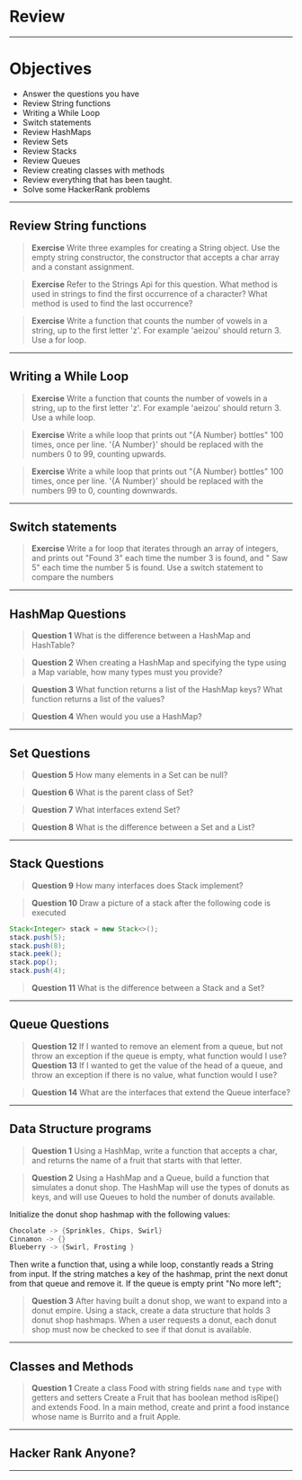 
# Review

---

# Objectives
* Answer the questions you have
* Review String functions
* Writing a While Loop
* Switch statements
* Review HashMaps
* Review Sets
* Review Stacks
* Review Queues
* Review creating classes with methods
* Review everything that has been taught.
* Solve some HackerRank problems

---

## Review String functions

> **Exercise** Write three examples for creating a String object. Use the empty
string constructor, the constructor that accepts a char array and a constant
assignment.

> **Exercise** Refer to the Strings Api for this question. What method is used
in strings to find the first occurrence of a character? What method is used to
find the last occurrence?

> **Exercise** Write a function that counts the number of vowels in a string, up
to the first letter 'z'. For example 'aeizou' should return 3. Use a for loop.

---

## Writing a While Loop
> **Exercise** Write a function that counts the number of vowels in a string, up
to the first letter 'z'. For example 'aeizou' should return 3. Use a while loop.

> **Exercise** Write a while loop that prints out "{A Number} bottles" 100
times, once per line. '{A Number}' should be replaced with the numbers 0 to 99,
counting upwards.

> **Exercise** Write a while loop that prints out "{A Number} bottles" 100
times, once per line. '{A Number}' should be replaced with the numbers 99 to 0,
counting downwards.

---

## Switch statements
> **Exercise** Write a for loop that iterates through an array of integers, and
prints out "Found 3" each time the number 3 is found, and " Saw 5" each time
the number 5 is found. Use a switch statement to compare the numbers

---

## HashMap Questions
> **Question 1**
What is the difference between a HashMap and HashTable?

> **Question 2**
When creating a HashMap and specifying the type using a Map variable, how many
types must you provide?

> **Question 3**
What function returns a list of the HashMap keys? What function returns a list
of the values?

> **Question 4**
When would you use a HashMap?

---

## Set Questions
> **Question 5**
How many elements in a Set can be null?

> **Question 6**
What is the parent class of Set?

> **Question 7**
What interfaces extend Set?

> **Question 8**
What is the difference between a Set and a List?

---

## Stack Questions
> **Question 9**
How many interfaces does Stack implement?

> **Question 10**
Draw a picture of a stack after the following code is executed
```java
Stack<Integer> stack = new Stack<>();
stack.push(5);
stack.push(8);
stack.peek();
stack.pop();
stack.push(4);
```
> **Question 11**
What is the difference between a Stack and a Set?

---

## Queue Questions
> **Question 12**
If I wanted to remove an element from a queue, but not throw an exception if the
queue is empty, what function would I use?
> **Question 13**
If I wanted to get the value of the head of a queue, and throw an exception if
there is no value, what function would I use?

> **Question 14**
What are the interfaces that extend the Queue interface?

---

## Data Structure programs
> **Question 1**
Using a HashMap, write a function that accepts a char, and returns the name of
a fruit that starts with that letter.

> **Question 2**
Using a HashMap and a Queue, build a function that simulates a donut shop. The
HashMap will use the types of donuts as keys, and will use Queues to hold the
number of donuts available.

Initialize the donut shop hashmap with the following values:
```java
Chocolate -> {Sprinkles, Chips, Swirl}
Cinnamon -> {}
Blueberry -> {Swirl, Frosting }
```
Then write a function that, using a while loop, constantly reads a String from
input. If the string matches a key of the hashmap, print the next donut from
that queue and remove it. If the queue is empty print "No more left";

> **Question 3**
After having built a donut shop, we want to expand into a donut empire. Using a
stack, create a data structure that holds 3 donut shop hashmaps. When a user
requests a donut, each donut shop must now be checked to see if that donut is
available.

---

## Classes and Methods

> **Question 1**
Create a class Food with string fields `name` and `type` with getters and setters
Create a Fruit that has boolean method isRipe() and extends Food.
In a main method, create and print a food instance whose name is Burrito and a fruit Apple.

---

## Hacker Rank Anyone?

---
